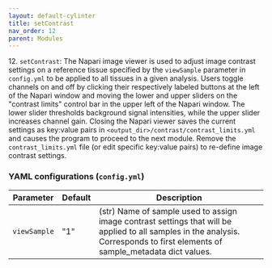 ```yaml
---
layout: default-cylinter
title: setContrast
nav_order: 12
parent: Modules
---
```


12\. `setContrast`: The Napari image viewer is used to adjust image contrast settings on a reference tissue specified by the `viewSample` parameter in `config.yml` to be applied to all tissues in a given analysis. Users toggle channels on and off by clicking their respectively labeled buttons at the left of the Napari window and moving the lower and upper sliders on the "contrast limits" control bar in the upper left of the Napari window. The lower slider thresholds background signal intensities, while the upper slider increases channel gain. Closing the Napari viewer saves the current settings as key:value pairs in `<output_dir>/contrast/contrast_limits.yml` and causes the program to proceed to the next module. Remove the `contrast_limits.yml` file (or edit specific key:value pairs) to re-define image contrast settings.

### YAML configurations (`config.yml`)

| Parameter | Default | Description |
| --- | --- | --- |
| `viewSample` | "1" | (str) Name of sample used to assign image contrast settings that will be applied to all samples in the analysis. Corresponds to first elements of sample_metadata dict values. |
